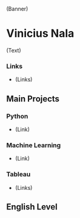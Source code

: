 (Banner)

# Vinicius Nala
 
(Text)

### Links

 - (Links)

## Main Projects

### Python

 - (Link)

### Machine Learning
 - (Link)

### Tableau
 - (Links)

## English Level
